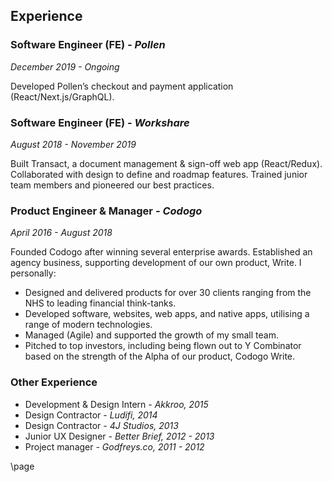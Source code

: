 ## Experience

### Software Engineer (FE) _- Pollen_

_December 2019 - Ongoing_

Developed Pollen’s checkout and payment application (React/Next.js/GraphQL). 

### Software Engineer (FE) _- Workshare_

_August 2018 - November 2019_

Built Transact, a document management & sign-off web app (React/Redux). Collaborated with design to define and roadmap features. Trained junior team members and pioneered our best practices.

### Product Engineer & Manager _- Codogo_

_April 2016 - August 2018_ 

Founded Codogo after winning several enterprise awards. Established an agency business, supporting development of our own product, Write. I personally:
- Designed and delivered products for over 30 clients ranging from the NHS to leading financial think-tanks.
- Developed software, websites, web apps, and native apps, utilising a range of modern technologies.
- Managed (Agile) and supported the growth of my small team.
- Pitched to top investors, including being flown out to Y Combinator based on the strength of the Alpha of our product, Codogo Write.

### Other Experience
- Development & Design Intern _- Akkroo, 2015_
- Design Contractor _- Ludifi, 2014_
- Design Contractor _- 4J Studios, 2013_
- Junior UX Designer _- Better Brief, 2012 - 2013_
- Project manager _- Godfreys.co, 2011 - 2012_

\page